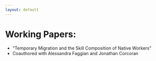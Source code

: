```yaml
---
layout: default
---
```


# Working Papers:
* "Temporary Migration and the Skill Composition of Native Workers"
 * Coauthored with Alessandra Faggian and Jonathan Corcoran
